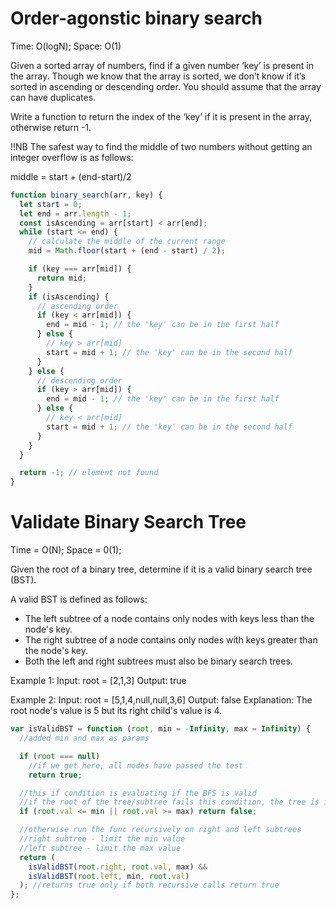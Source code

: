 # Order-agonstic binary search

Time: O(logN); Space: O(1)

Given a sorted array of numbers, find if a given number ‘key’ is present in the array. Though we know that the array is sorted, we don’t know if it’s sorted in ascending or descending order. You should assume that the array can have duplicates.

Write a function to return the index of the ‘key’ if it is present in the array, otherwise return -1.

!!NB
The safest way to find the middle of two numbers without getting an integer overflow is as follows:

middle = start + (end-start)/2

```js
function binary_search(arr, key) {
  let start = 0;
  let end = arr.length - 1;
  const isAscending = arr[start] < arr[end];
  while (start <= end) {
    // calculate the middle of the current range
    mid = Math.floor(start + (end - start) / 2);

    if (key === arr[mid]) {
      return mid;
    }
    if (isAscending) {
      // ascending order
      if (key < arr[mid]) {
        end = mid - 1; // the 'key' can be in the first half
      } else {
        // key > arr[mid]
        start = mid + 1; // the 'key' can be in the second half
      }
    } else {
      // descending order
      if (key > arr[mid]) {
        end = mid - 1; // the 'key' can be in the first half
      } else {
        // key < arr[mid]
        start = mid + 1; // the 'key' can be in the second half
      }
    }
  }

  return -1; // element not found
}
```

# Validate Binary Search Tree

Time = O(N); Space = 0(1);

Given the root of a binary tree, determine if it is a valid binary search tree (BST).

A valid BST is defined as follows:

- The left subtree of a node contains only nodes with keys less than the node's key.
- The right subtree of a node contains only nodes with keys greater than the node's key.
- Both the left and right subtrees must also be binary search trees.

Example 1:
Input: root = [2,1,3]
Output: true

Example 2:
Input: root = [5,1,4,null,null,3,6]
Output: false
Explanation: The root node's value is 5 but its right child's value is 4.

```js
var isValidBST = function (root, min = -Infinity, max = Infinity) {
  //added min and max as params

  if (root === null)
    //if we get here, all nodes have passed the test
    return true;

  //this if condition is evaluating if the BFS is valid
  //if the root of the tree/subtree fails this condition, the tree is invalid
  if (root.val <= min || root.val >= max) return false;

  //otherwise run the func recursively on right and left subtrees
  //right subtree - limit the min value
  //left subtree - limit the max value
  return (
    isValidBST(root.right, root.val, max) &&
    isValidBST(root.left, min, root.val)
  ); //returns true only if both recursive calls return true
};
```

